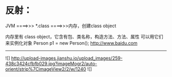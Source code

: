 # 反射：


JVM ====>>> *.class ====>>>内存，创建class object

内存里有 class object，它含有包、类名称，构造方法、方法、属性
可以用它们来实例化对象
Person p1 = new Person();
http://www.baidu.com

***
![] http://upload-images.jianshu.io/upload_images/259-438c3424cfbfb029.jpg?imageMogr2/auto-orient/strip%7CimageView2/2/w/1240
![]

